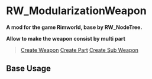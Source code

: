 # RW_ModularizationWeapon
**A mod for the game Rimworld, base by RW_NodeTree.**

**Allow to make the weapon consist by multi part**

>[Create Weapon](Docs/Create_Weapon.md)
>[Create Part](Docs/Create_Part.md)
>[Create Sub Weapon](Docs/Create_Sub_Weapon.md)

## Base Usage

